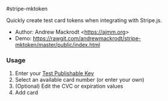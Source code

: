 #stripe-mktoken

Quickly create test card tokens when integrating with Stripe.js.

- Author: Andrew Mackrodt <<https://ajmm.org>>
- Demo: <https://rawgit.com/andrewmackrodt/stripe-mktoken/master/public/index.html>

### Usage

1. Enter your [Test Publishable Key](https://dashboard.stripe.com/account/apikeys)
2. Select an available card number (or enter your own)
3. (Optional) Edit the CVC or expiration values
4. Add card